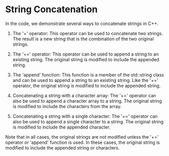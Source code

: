 # String Concatenation

In the code, we demonstrate several ways to concatenate strings in C++. 

1. The '+' operator: This operator can be used to concatenate two strings. The result is a new string that is the combination of the two original strings.

2. The '+=' operator: This operator can be used to append a string to an existing string. The original string is modified to include the appended string.

3. The 'append' function: This function is a member of the std::string class and can be used to append a string to an existing string. Like the '+=' operator, the original string is modified to include the appended string.

4. Concatenating a string with a character array: The '+=' operator can also be used to append a character array to a string. The original string is modified to include the characters from the array.

5. Concatenating a string with a single character: The '+=' operator can also be used to append a single character to a string. The original string is modified to include the appended character.

Note that in all cases, the original strings are not modified unless the '+=' operator or 'append' function is used. In these cases, the original string is modified to include the appended string or characters.
